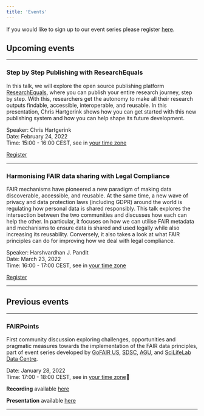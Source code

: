 ```yaml
---
title: 'Events'
---
```

If you would like to sign up to our event series please register [here](https://shiny.link/Jl6nuV).

## Upcoming events
----
### Step by Step Publishing with ResearchEquals
In this talk, we will explore the open source publishing platform [ResearchEquals](https://www.researchequals.com/), where you can publish your entire research journey, step by step. With this, researchers get the autonomy to make all their research outputs findable, accessible, interoperable, and reusable. In this presentation, Chris Hartgerink shows how you can get started with this new publishing system and how you can help shape its future development.

Speaker: Chris Hartgerink             
Date: February 24, 2022  
Time: 15:00 - 16:00 CEST, see in [your time zone](https://arewemeetingyet.com/Stockholm/2022-02-24/15:00/Step%20by%20Step%20Publishing)

[Register](https://www.lyyti.fi/reg/FAIRPoints_ResearchEquals?ct=t(EMAIL_CAMPAIGN_2_11_2022_11_53))

----
### Harmonising FAIR data sharing with Legal Compliance
FAIR mechanisms have pioneered a new paradigm of making data discoverable, accessible, and reusable. At the same time, a new wave of privacy and data protection laws (including GDPR) around the world is regulating how personal data is shared responsibly. This talk explores the intersection between the two communities and discusses how each can help the other. In particular, it focuses on how we can utilise FAIR metadata and mechanisms to ensure data is shared and used legally while also increasing its reusability. Conversely, it also takes a look at what FAIR principles can do for improving how we deal with legal compliance.

Speaker: Harshvardhan J. Pandit           
Date: March 23, 2022  
Time: 16:00 - 17:00 CEST, see in [your time zone](https://arewemeetingyet.com/Stockholm/2022-03-23/16:00/Harmonising%20FAIR%20data%20sharing%20with%20Legal%20Compliance)

[Register](https://www.lyyti.fi/reg/FAIRPoints_Compliance?ct=t(EMAIL_CAMPAIGN_2_11_2022_11_53))

----
## Previous events
----
### FAIRPoints  

First community discussion exploring challenges, opportunities and pragmatic measures towards the implementation of the FAIR data principles, part of event series developed by [GoFAIR US](https://www.go-fair.org/), [SDSC](https://www.sdsc.edu/), [AGU](https://www.agu.org/), and [SciLifeLab Data Centre](https://www.scilifelab.se/data).

Date: January 28, 2022  
Time: 17:00 - 18:00 CEST, see in [your time zone](https://arewemeetingyet.com/Stockholm/2022-01-28/17:00/FAIRPoints#eyJ1cmwiOiJodHRwczovL3d3dy5zY2lsaWZlbGFiLnNlL2V2ZW50L2ZhaXJwb2ludHMvIn0=)  

**Recording** available [here](https://youtu.be/1dEv5x5imBw)

**Presentation** available [here](https://drive.google.com/file/d/1-rfaPT7sa5ksu6oSHkRKerVZTxLQmdT-/view?usp=sharing)

----
